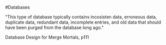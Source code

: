 #Databases 

"This type of database typically contains incosisten data, erroneous data, duplicate data, redundant data, incomplete entries, and old data that should have been purged from the database long ago."

Database Design for Merge Mortals, p111